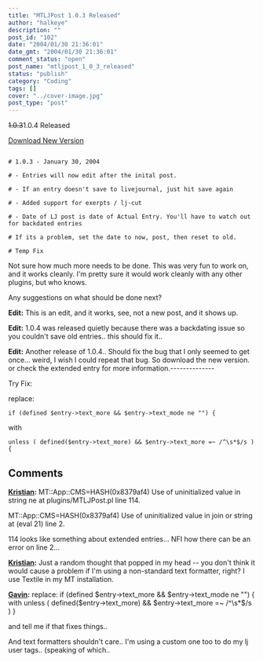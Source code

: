```yaml
---
title: "MTLJPost 1.0.3 Released"
author: "halkeye"
description: ""
post_id: "102"
date: "2004/01/30 21:36:01"
date_gmt: "2004/01/30 21:36:01"
comment_status: "open"
post_name: "mtljpost_1_0_3_released"
status: "publish"
category: "Coding"
tags: []
cover: "../cover-image.jpg"
post_type: "post"
---
```


<s>1.0.3</s>1.0.4 Released

[Download New Version](https://files.halkeye.net/MTLJPost.1.0.4.tgz)

```

# 1.0.3 - January 30, 2004  

# - Entries will now edit after the inital post.  

# - If an entry doesn't save to livejournal, just hit save again  

# - Added support for exerpts / lj-cut  

# - Date of LJ post is date of Actual Entry. You'll have to watch out for backdated entries  

# If its a problem, set the date to now, post, then reset to old.  

# Temp Fix
```

Not sure how much more needs to be done. This was very fun to work on, and it works cleanly. I'm pretty sure it would work cleanly with any other plugins, but who knows.

Any suggestions on what should be done next?

**Edit:** This is an edit, and it works, see, not a new post, and it shows up.

**Edit:** 1.0.4 was released quietly because there was a backdating issue so you couldn't save old entries.. this should fix it..

**Edit:** Another release of 1.0.4.. Should fix the bug that I only seemed to get once... weird, I wish I could repeat that bug. So download the new version. or check the extended entry for more information.--------------  

Try Fix:  

replace:  

`if (defined $entry->text_more && $entry->text_mode ne "") {`

with  

`unless ( defined($entry->text_more) && $entry->text_more =~ /^\s*$/s ) {`

## Comments

**[Kristian](#56 "2004-01-31 08:18:07"):** MT::App::CMS=HASH(0x8379af4) Use of uninitialized value in string ne at plugins/MTLJPost.pl line 114.

MT::App::CMS=HASH(0x8379af4) Use of uninitialized value in join or string at (eval 21) line 2.

114 looks like something about extended entries... NFI how there can be an error on line 2...

**[Kristian](#57 "2004-01-31 08:52:23"):** Just a random thought that popped in my head -- you don't think it would cause a problem if I'm using a non-standard text formatter, right? I use Textile in my MT installation.

**[Gavin](#58 "2004-01-31 11:23:55"):** replace:
if (defined $entry->text_more && $entry->text_mode ne "") {
with
unless ( defined($entry->text_more) && $entry->text_more =~ /^\s*$/s ) }

and tell me if that fixes things..

And text formatters shouldn't care.. I'm using a custom one too to do my lj user tags.. (speaking of which..

